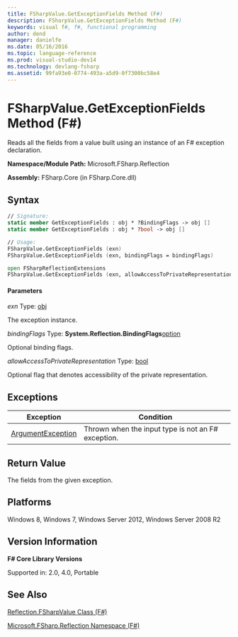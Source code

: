 ```yaml
---
title: FSharpValue.GetExceptionFields Method (F#)
description: FSharpValue.GetExceptionFields Method (F#)
keywords: visual f#, f#, functional programming
author: dend
manager: danielfe
ms.date: 05/16/2016
ms.topic: language-reference
ms.prod: visual-studio-dev14
ms.technology: devlang-fsharp
ms.assetid: 99fa93e0-0774-493a-a5d9-0f7300bc58e4 
---
```


# FSharpValue.GetExceptionFields Method (F#)

Reads all the fields from a value built using an instance of an F# exception declaration.

**Namespace/Module Path:** Microsoft.FSharp.Reflection

**Assembly:** FSharp.Core (in FSharp.Core.dll)


## Syntax

```fsharp
// Signature:
static member GetExceptionFields : obj * ?BindingFlags -> obj []
static member GetExceptionFields : obj * ?bool -> obj []

// Usage:
FSharpValue.GetExceptionFields (exn)
FSharpValue.GetExceptionFields (exn, bindingFlags = bindingFlags)

open FSharpReflectionExtensions
FSharpValue.GetExceptionFields (exn, allowAccessToPrivateRepresentation = false)
```

#### Parameters
*exn*
Type: [obj](https://msdn.microsoft.com/library/dcf2430f-702b-40e5-a0a1-97518bf137f7)


The exception instance.


*bindingFlags*
Type: **System.Reflection.BindingFlags**[option](https://msdn.microsoft.com/library/b08add48-34bf-4410-80a1-ef6a8daddc58)


Optional binding flags.


*allowAccessToPrivateRepresentation*
Type: [bool](https://msdn.microsoft.com/library/89c0cf9c-49ce-4207-a3be-555851a67dd5)


Optional flag that denotes accessibility of the private representation.

## Exceptions

|Exception|Condition|
|----|----|
|[ArgumentException](https://msdn.microsoft.com/library/system.argumentexception.aspx)|Thrown when the input type is not an F# exception.|

## Return Value

The fields from the given exception.

## Platforms
Windows 8, Windows 7, Windows Server 2012, Windows Server 2008 R2


## Version Information
**F# Core Library Versions**

Supported in: 2.0, 4.0, Portable

## See Also
[Reflection.FSharpValue Class &#40;F&#35;&#41;](Reflection.FSharpValue-Class-%5BFSharp%5D.md)

[Microsoft.FSharp.Reflection Namespace &#40;F&#35;&#41;](Microsoft.FSharp.Reflection-Namespace-%5BFSharp%5D.md)